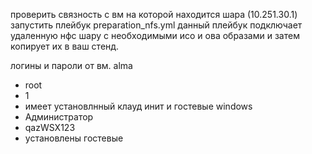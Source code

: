 проверить связность с вм на которой находится шара (10.251.30.1)
запустить плейбук preparation_nfs.yml
данный плейбук подключает удаленную нфс шару с необходимыми исо и ова образами и затем копирует их в ваш стенд.

логины и пароли от вм.
alma
- root
- 1
- имеет установлнный клауд инит и гостевые
windows 
- Администратор
- qazWSX123
- установлены гостевые


